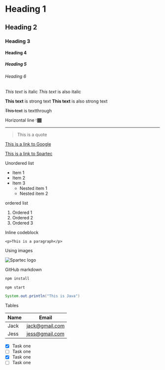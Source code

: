 <!-- Heading -->

# Heading 1

## Heading 2

### Heading 3

#### Heading 4

##### Heading 5

###### Heading 6

<!-- Emphasis -->

_This text_ is italic
_This text_ is also italic

<!-- Strong -->

**This text** is strong text
**This text** is also strong text

<!-- Strikethrough -->

~~This text~~ is textthrough

<!-- Horizontal rule -->

Horizontal line 👇🏾

---

<!-- Blockquote -->

> This is a quote

<!-- Links -->

[This is a link to Google](www.google.com)

[This is a link to Spartec](www.spartec.co.ke "Spartec")

<!-- UL -->

Unordered list

- Item 1
- Item 2
- Item 3
  - Nested item 1
  - Nested item 2

<!-- OL -->

ordered list

1. Ordered 1
1. Ordered 2
1. Ordered 3

<!-- Incline codeblock -->

Inline codeblock

`<p>This is a paragraph</p>`

<!-- Image -->

Using images

![Spartec logo](https://spartec.co.ke/wp-content/uploads/2022/06/sca-2.png)

<!-- GitHub Markdown -->

GitHub markdown

```bash
npm install

npm start
```

```java
System.out.println("This is Java")
```

<!-- Tables -->

Tables

| Name | Email          |
| ---- | -------------- |
| Jack | jack@gmail.com |
| Jess | jess@gmail.com |

<!-- Task list -->

- [x] Task one
- [ ] Task one
- [x] Task one
- [ ] Task one
